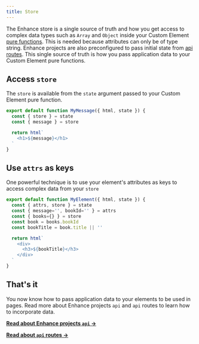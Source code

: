```yaml
---
title: Store
---
```


The Enhance store is a single source of truth and how you get access to complex data types such as `Array` and `Object` inside your Custom Element [pure functions](https://en.wikipedia.org/wiki/Pure_function). This is needed because attributes can only be of type string. Enhance projects are also preconfigured to pass initial state from [api routes](/docs/learn/starter-project/api). This single source of truth is how you pass application data to your Custom Element pure functions.

## Access `store`

The `store` is available from the `state` argument passed to your Custom Element pure function.

```javascript
export default function MyMessage({ html, state }) {
  const { store } = state
  const { message } = store

  return html`
    <h1>${message}</h1>
  `
}
```

## Use `attrs` as keys

One powerful technique is to use your element's attributes as keys to access complex data from your `store`

```javascript
export default function MyElement({ html, state }) {
  const { attrs, store } = state
  const { message='', bookId='' } = attrs
  const { books={} } = store
  const book = books.bookId
  const bookTitle = book.title || ''

  return html`
    <div>
      <h3>${bookTitle}</h3>
    </div>
  `
}
```

## That's it

You now know how to pass application data to your elements to be used in pages. Read more about Enhance projects `api` and `api` routes to learn how to incorporate data.

<doc-callout level="none" mark="🚏">

**[Read about Enhance projects `api` →](/docs/learn/starter-project/api)**

</doc-callout>

<doc-callout level="none" mark="🛣">

**[Read about `api` routes →](/docs/learn/concepts/apii-routes)**

</doc-callout>
